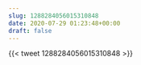 ```yaml
---
slug: 1288284056015310848
date: 2020-07-29 01:23:48+00:00
draft: false
---
```


{{< tweet 1288284056015310848 >}}

